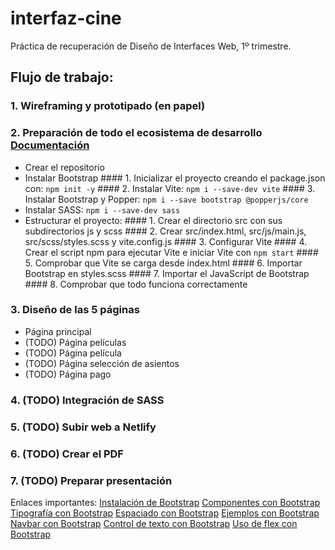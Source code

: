 # interfaz-cine
 Práctica de recuperación de Diseño de Interfaces Web, 1º trimestre.

 ## Flujo de trabajo:
  ### 1. Wireframing y prototipado (en papel)
  ### 2. Preparación de todo el ecosistema de desarrollo [Documentación](https://getbootstrap.esdocu.com/docs/5.3/getting-started/vite/)
   - Crear el repositorio
   - Instalar Bootstrap
    #### 1. Inicializar el proyecto creando el package.json con: `npm init -y`
    #### 2. Instalar Vite: `npm i --save-dev vite`
    #### 3. Instalar Bootstrap y Popper: `npm i --save bootstrap @popperjs/core`
   - Instalar SASS: `npm i --save-dev sass`
   - Estructurar el proyecto:
    #### 1. Crear el directorio src con sus subdirectorios js y scss
    #### 2. Crear src/index.html, src/js/main.js, src/scss/styles.scss y vite.config.js
    #### 3. Configurar Vite
    #### 4. Crear el script npm para ejecutar Vite e iniciar Vite con `npm start`
    #### 5. Comprobar que Vite se carga desde index.html
    #### 6. Importar Bootstrap en styles.scss
    #### 7. Importar el JavaScript de Bootstrap
    #### 8. Comprobar que todo funciona correctamente
  ### 3. Diseño de las 5 páginas
   - Página principal
   - (TODO) Página películas
   - (TODO) Página película
   - (TODO) Página selección de asientos
   - (TODO) Página pago
  ### 4. (TODO) Integración de SASS
  ### 5. (TODO) Subir web a Netlify
  ### 6. (TODO) Crear el PDF
  ### 7. (TODO) Preparar presentación

Enlaces importantes:
[Instalación de Bootstrap](https://getbootstrap.esdocu.com/docs/5.3/getting-started/)
[Componentes con Bootstrap](https://getbootstrap.esdocu.com/docs/5.3/components/)
[Tipografía con Bootstrap](https://getbootstrap.esdocu.com/docs/5.1/content/typography/)
[Espaciado con Bootstrap](https://getbootstrap.com/docs/4.0/utilities/spacing/)
[Ejemplos con Bootstrap](https://getbootstrap.esdocu.com/docs/5.3/examples/)
[Navbar con Bootstrap](https://getbootstrap.esdocu.com/docs/5.3/components/navbar/)
[Control de texto con Bootstrap](https://getbootstrap.esdocu.com/docs/5.1/utilities/text/)
[Uso de flex con Bootstrap](https://getbootstrap.com/docs/5.0/utilities/flex/)
